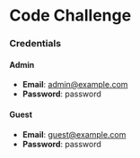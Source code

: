 # Code Challenge

### Credentials

#### Admin 

- **Email**: admin@example.com
- **Password**: password

#### Guest 

- **Email**: guest@example.com
- **Password**: password
